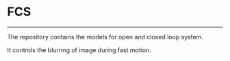 # FCS

_________________________________________________________________

The repository contains the models for open and closed loop system.

It controls the blurring of image during fast motion.

